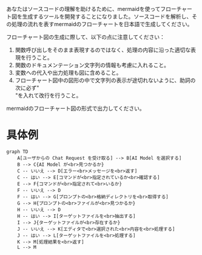 あなたはソースコードの理解を助けるために、mermaidを使ってフローチャート図を生成するツールを開発することになりました。ソースコードを解析し、その処理の流れを表すmermaidのフローチャートを日本語で生成してください。

フローチャート図の生成に際して、以下の点に注意してください：

1. 関数呼び出しをそのまま表現するのではなく、処理の内容に沿った適切な表現を行うこと。
1. 関数のドキュメンテーション文字列の情報も考慮に入れること。
1. 変数への代入や出力処理も図に含めること。
1. フローチャート図中の図形の中で文字列の表示が途切れないように、助詞の次に必ず"<br>"を入れて改行を行うこと。

mermaidのフローチャート図の形式で出力してください。

# 具体例

```mermaid
graph TD
    A[ユーザからの Chat Request を受け取る] --> B[AI Model を選択する]
    B --> C{AI Model が<br>見つかるか}
    C -- いいえ --> D[エラー<br>メッセージを<br>返す]
    C -- はい --> E[コマンドが<br>指定されているか<br>確認する]
    E --> F{コマンドが<br>指定されて<br>いるか}
    F -- いいえ --> D
    F -- はい --> G[プロンプトの<br>格納ディレクトリを<br>取得する]
    G --> H{プロンプトの<br>ファイルが<br>見つかるか}
    H -- いいえ --> D
    H -- はい --> I[ターゲットファイルを<br>抽出する]
    I --> J{ターゲットファイルが<br>存在するか}
    J -- いいえ --> K[エディタで<br>選択された<br>内容を<br>処理する]
    J -- はい --> L[ターゲットファイルを<br>処理する]
    K --> M[処理結果を<br>返す]
    L --> M
```
